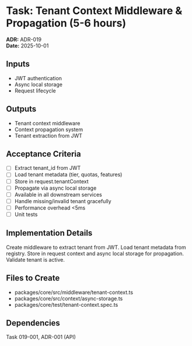 # Task: Tenant Context Middleware & Propagation (5-6 hours)
**ADR:** ADR-019  
**Date:** 2025-10-01

## Inputs
- JWT authentication
- Async local storage
- Request lifecycle

## Outputs
- Tenant context middleware
- Context propagation system
- Tenant extraction from JWT

## Acceptance Criteria
- [ ] Extract tenant_id from JWT
- [ ] Load tenant metadata (tier, quotas, features)
- [ ] Store in request.tenantContext
- [ ] Propagate via async local storage
- [ ] Available in all downstream services
- [ ] Handle missing/invalid tenant gracefully
- [ ] Performance overhead <5ms
- [ ] Unit tests

## Implementation Details
Create middleware to extract tenant from JWT. Load tenant metadata from registry. Store in request context and async local storage for propagation. Validate tenant is active.

## Files to Create
- packages/core/src/middleware/tenant-context.ts
- packages/core/src/context/async-storage.ts
- packages/core/test/tenant-context.spec.ts

## Dependencies
Task 019-001, ADR-001 (API)
